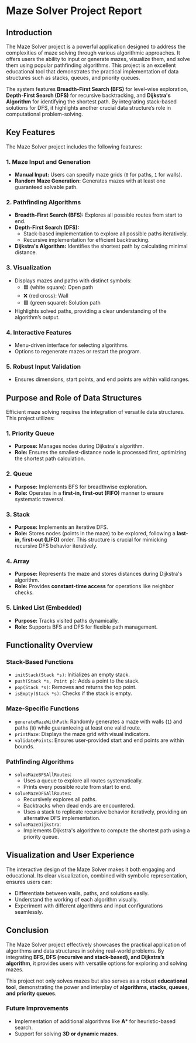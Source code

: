 # Maze Solver Project Report

## Introduction
The Maze Solver project is a powerful application designed to address the complexities of maze solving through various algorithmic approaches. It offers users the ability to input or generate mazes, visualize them, and solve them using popular pathfinding algorithms. This project is an excellent educational tool that demonstrates the practical implementation of data structures such as stacks, queues, and priority queues.

The system features **Breadth-First Search (BFS)** for level-wise exploration, **Depth-First Search (DFS)** for recursive backtracking, and **Dijkstra's Algorithm** for identifying the shortest path. By integrating stack-based solutions for DFS, it highlights another crucial data structure’s role in computational problem-solving.

## Key Features
The Maze Solver project includes the following features:

### 1. Maze Input and Generation
- **Manual Input:** Users can specify maze grids (`0` for paths, `1` for walls).
- **Random Maze Generation:** Generates mazes with at least one guaranteed solvable path.

### 2. Pathfinding Algorithms
- **Breadth-First Search (BFS):** Explores all possible routes from start to end.
- **Depth-First Search (DFS):**
  - Stack-based implementation to explore all possible paths iteratively.
  - Recursive implementation for efficient backtracking.
- **Dijkstra's Algorithm:** Identifies the shortest path by calculating minimal distance.

### 3. Visualization
- Displays mazes and paths with distinct symbols:
  - 🟦 (white square): Open path
  - ❌ (red cross): Wall
  - 🟩 (green square): Solution path
- Highlights solved paths, providing a clear understanding of the algorithm’s output.

### 4. Interactive Features
- Menu-driven interface for selecting algorithms.
- Options to regenerate mazes or restart the program.

### 5. Robust Input Validation
- Ensures dimensions, start points, and end points are within valid ranges.

## Purpose and Role of Data Structures
Efficient maze solving requires the integration of versatile data structures. This project utilizes:

### 1. Priority Queue
- **Purpose:** Manages nodes during Dijkstra's algorithm.
- **Role:** Ensures the smallest-distance node is processed first, optimizing the shortest path calculation.

### 2. Queue
- **Purpose:** Implements BFS for breadthwise exploration.
- **Role:** Operates in a **first-in, first-out (FIFO)** manner to ensure systematic traversal.

### 3. Stack
- **Purpose:** Implements an iterative DFS.
- **Role:** Stores nodes (points in the maze) to be explored, following a **last-in, first-out (LIFO)** order. This structure is crucial for mimicking recursive DFS behavior iteratively.

### 4. Array
- **Purpose:** Represents the maze and stores distances during Dijkstra's algorithm.
- **Role:** Provides **constant-time access** for operations like neighbor checks.

### 5. Linked List (Embedded)
- **Purpose:** Tracks visited paths dynamically.
- **Role:** Supports BFS and DFS for flexible path management.

## Functionality Overview

### Stack-Based Functions
- `initStack(Stack *s)`: Initializes an empty stack.
- `push(Stack *s, Point p)`: Adds a point to the stack.
- `pop(Stack *s)`: Removes and returns the top point.
- `isEmpty(Stack *s)`: Checks if the stack is empty.

### Maze-Specific Functions
- `generateMazeWithPath`: Randomly generates a maze with walls (`1`) and paths (`0`) while guaranteeing at least one valid route.
- `printMaze`: Displays the maze grid with visual indicators.
- `validatePoints`: Ensures user-provided start and end points are within bounds.

### Pathfinding Algorithms
- `solveMazeBFSAllRoutes`:
  - Uses a queue to explore all routes systematically.
  - Prints every possible route from start to end.
- `solveMazeDFSAllRoutes`:
  - Recursively explores all paths.
  - Backtracks when dead ends are encountered.
  - Uses a stack to replicate recursive behavior iteratively, providing an alternative DFS implementation.
- `solveMazeDijkstra`:
  - Implements Dijkstra's algorithm to compute the shortest path using a priority queue.

## Visualization and User Experience
The interactive design of the Maze Solver makes it both engaging and educational. Its clear visualization, combined with symbolic representation, ensures users can:
- Differentiate between walls, paths, and solutions easily.
- Understand the working of each algorithm visually.
- Experiment with different algorithms and input configurations seamlessly.

## Conclusion
The Maze Solver project effectively showcases the practical application of algorithms and data structures in solving real-world problems. By integrating **BFS, DFS (recursive and stack-based), and Dijkstra’s algorithm**, it provides users with versatile options for exploring and solving mazes.

This project not only solves mazes but also serves as a robust **educational tool**, demonstrating the power and interplay of **algorithms, stacks, queues, and priority queues**.

### Future Improvements
- Implementation of additional algorithms like **A*** for heuristic-based search.
- Support for solving **3D or dynamic mazes**.
